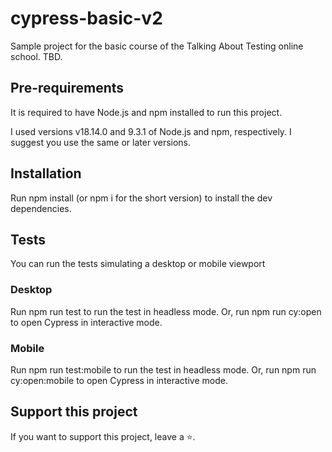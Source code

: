 # cypress-basic-v2

Sample project for the basic course  of the Talking About Testing online school.
TBD.

## Pre-requirements

It is required to have Node.js and npm installed to run this project.

I used versions v18.14.0 and 9.3.1 of Node.js and npm, respectively. I suggest you use the same or later versions.

## Installation

Run npm install (or npm i for the short version) to install the dev dependencies.

## Tests

You can run the tests simulating a desktop or mobile viewport

### Desktop

Run npm run test  to run the test in headless mode.
Or, run npm run cy:open to open Cypress in interactive mode.

### Mobile

Run npm run test:mobile to run the test in headless mode.
Or, run npm run cy:open:mobile to open Cypress in interactive mode.

## Support this project

If you want to support this project, leave a ⭐.